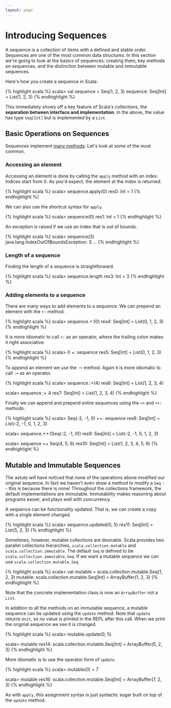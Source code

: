 ```yaml
---
layout: page
---
```


# Introducing Sequences

A sequence is a collection of items with a defined and stable order. Sequences are one of the most common data structures. In this section we're going to look at the basics of sequences: creating them, key methods on sequences, and the distinction between mutable and immutable sequences.

Here's how you create a sequence in Scala:

{% highlight scala %}
scala> val sequence = Seq(1, 2, 3)
sequence: Seq[Int] = List(1, 2, 3)
{% endhighlight %}

This immediately shows off a key feature of Scala's collections, the **separation between interface and implementation**. In the above, the value has type `Seq[Int]` but is implemented by a `List`.


## Basic Operations on Sequences

Sequences implement [many methods](http://docs.scala-lang.org/overviews/collections/seqs.html). Let's look at some of the most common.

### Accessing an element

Accessing an element is done by calling the `apply` method with an index. Indices start from 0. As you'd expect, the element at the index is returned.

{% highlight scala %}
scala> sequence.apply(0)
res0: Int = 1
{% endhighlight %}

We can also use the shortcut syntax for `apply`.

{% highlight scala %}
scala> sequence(0)
res1: Int = 1
{% endhighlight %}

An exception is raised if we use an index that is out of bounds.

{% highlight scala %}
scala> sequence(3)
java.lang.IndexOutOfBoundsException: 3
...
{% endhighlight %}

### Length of a sequence

Finding the length of a sequence is straightforward.

{% highlight scala %}
scala> sequence.length
res3: Int = 3
{% endhighlight %}

### Adding elements to a sequence

There are many ways to add elements to a sequence. We can prepend an element with the `+:` method.

{% highlight scala %}
scala> sequence.+:(0)
res4: Seq[Int] = List(0, 1, 2, 3)
{% endhighlight %}

It is more idiomatic to call `+:` as an operator, where the trailing colon makes it right associative.

{% highlight scala %}
scala> 0 +: sequence
res5: Seq[Int] = List(0, 1, 2, 3)
{% endhighlight %}

To append an element we use the `:+` method. Again it is more idiomatic to call `:+` as an operator.

{% highlight scala %}
scala> sequence.:+(4)
res6: Seq[Int] = List(1, 2, 3, 4)

scala> sequence :+ 4
res7: Seq[Int] = List(1, 2, 3, 4)
{% endhighlight %}

Finally we can append and prepend entire sequences using the `++` and `++:` methods.

{% highlight scala %}
scala> Seq(-2, -1, 0) ++: sequence
res8: Seq[Int] = List(-2, -1, 0, 1, 2, 3)

scala> sequence.++:(Seq(-2, -1, 0))
res9: Seq[Int] = List(-2, -1, 0, 1, 2, 3)

scala> sequence ++ Seq(4, 5, 6)
res10: Seq[Int] = List(1, 2, 3, 4, 5, 6)
{% endhighlight %}


## Mutable and Immutable Sequences

The astute will have noticed that none of the operations above modified our original sequence. In fact we haven't even show a method to modify a `Seq` -- this is because there is none! Throughout the collections framework, the default implementations are immutable. Immutability makes reasoning about programs easier, and plays well with concurrency.

A sequence can be functionality updated. That is, we can create a copy with a single element changed.

{% highlight scala %}
scala> sequence.updated(0, 5)
res11: Seq[Int] = List(5, 2, 3)
{% endhighlight %}

Sometimes, however, mutable collections are desirable. Scala provides two parallel collections hierarchies, `scala.collection.mutable` and `scala.collection.immutable`. The default `Seq` is defined to be `scala.collection.immutable.Seq`. If we want a mutable sequence we can use `scala.collection.mutable.Seq`.

{% highlight scala %}
scala> val mutable = scala.collection.mutable.Seq(1, 2, 3)
mutable: scala.collection.mutable.Seq[Int] = ArrayBuffer(1, 2, 3)
{% endhighlight %}

Note that the concrete implementation class is now an `ArrayBuffer` not a `List`.

In addition to all the methods on an immutable sequence, a mutable sequence can be updated using the `update` method. Note that `update` returns `Unit`, so no value is printed in the REPL after this call. When we print the original sequence we see it is changed.

{% highlight scala %}
scala> mutable.update(0, 5)

scala> mutable
res14: scala.collection.mutable.Seq[Int] = ArrayBuffer(5, 2, 3)
{% endhighlight %}

More idiomatic is to use the operator form of `update`.

{% highlight scala %}
scala> mutable(0) = 7

scala> mutable
res16: scala.collection.mutable.Seq[Int] = ArrayBuffer(7, 2, 3)
{% endhighlight %}

As with `apply`, this assignment syntax is just syntactic sugar built on top of the `update` method.